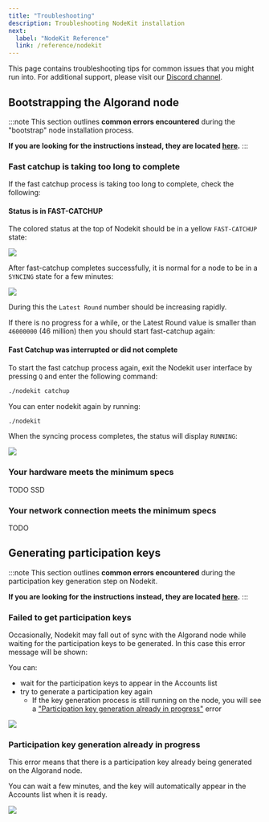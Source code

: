 ```yaml
---
title: "Troubleshooting"
description: Troubleshooting NodeKit installation
next:
  label: "NodeKit Reference"
  link: /reference/nodekit
---
```


This page contains troubleshooting tips for common issues that you might run into. For additional support, please visit our [Discord channel](https://discord.com/channels/491256308461207573/807825288666939482).

## Bootstrapping the Algorand node

:::note
This section outlines **common errors encountered** during the "bootstrap" node installation process.

**If you are looking for the instructions instead, they are located [here](/guides/20-bootstrap).**
:::


### Fast catchup is taking too long to complete

If the fast catchup process is taking too long to complete, check the following:

#### Status is in FAST-CATCHUP

The colored status at the top of Nodekit should be in a yellow `FAST-CATCHUP` state:

![](/assets/nodekit-state-fast-catchup.png)

After fast-catchup completes successfully, it is normal for a node to be in a `SYNCING` state for a few minutes:

![](/assets/nodekit-state-syncing.png)

During this the `Latest Round` number should be increasing rapidly.

If there is no progress for a while, or the Latest Round value is smaller than `46000000` (46 million) then you should start fast-catchup again:

#### Fast Catchup was interrupted or did not complete

To start the fast catchup process again, exit the Nodekit user interface by pressing `Q` and enter the following command:

```bash
./nodekit catchup
```

You can enter nodekit again by running:

```bash
./nodekit
```

When the syncing process completes, the status will display `RUNNING`:

![](/assets/nodekit-state-running.png)

### Your hardware meets the minimum specs

TODO SSD

### Your network connection meets the minimum specs

TODO

## Generating participation keys

:::note
This section outlines **common errors encountered** during the participation key generation step on Nodekit.

**If you are looking for the instructions instead, they are located [here](/guides/30-generate-participation-keys).**
:::

### Failed to get participation keys

Occasionally, Nodekit may fall out of sync with the Algorand node while waiting for the participation keys to be generated. In this case this error message will be shown:

You can:

- wait for the participation keys to appear in the Accounts list
- try to generate a participation key again
  - If the key generation process is still running on the node, you will see a ["Participation key generation already in progress"](#participation-key-generation-already-in-progress) error

![](/assets/nodekit-error-keygen-failed.png)

### Participation key generation already in progress

This error means that there is a participation key already being generated on the Algorand node.

You can wait a few minutes, and the key will automatically appear in the Accounts list when it is ready.

![](/assets/nodekit-error-keygen-already.png)
